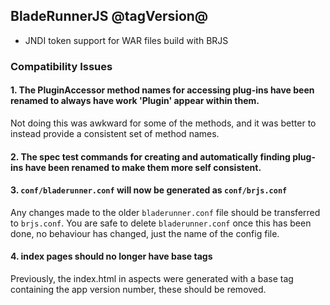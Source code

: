 ## BladeRunnerJS @tagVersion@
- JNDI token support for WAR files build with BRJS

### Compatibility Issues

#### 1. The PluginAccessor method names for accessing plug-ins have been renamed to always have work 'Plugin' appear within them.

Not doing this was awkward for some of the methods, and it was better to instead provide a consistent set of method names.


#### 2. The spec test commands for creating and automatically finding plug-ins have been renamed to make them more self consistent.

#### 3. `conf/bladerunner.conf` will now be generated as `conf/brjs.conf`

Any changes made to the older `bladerunner.conf` file should be transferred to `brjs.conf`.
You are safe to delete `bladerunner.conf` once this has been done, no behaviour has changed, just the name of the config file.

#### 4. index pages should no longer have base tags

Previously, the index.html in aspects were generated with a base tag containing the app version number, these should be removed.